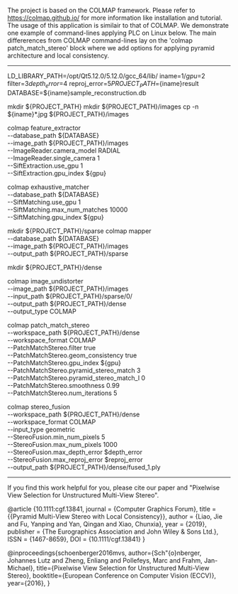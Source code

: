 The project is based on the COLMAP framework. Please refer to https://colmap.github.io/ for more information like installation and tutorial.
The usage of this application is similair to that of COLMAP. We demonstrate one example of command-lines applying PLC on Linux below. The main differerences from COLMAP command-lines lay on the 'colmap patch_match_stereo' block where we add options for applying pyramid architecture and local consistency.

----------------------------------------------------------------------------------------------------------------
LD_LIBRARY_PATH=/opt/Qt5.12.0/5.12.0/gcc_64/lib/
iname=$1/
gpu=$2
filter=$3
depth_error=$4
reproj_error=$5
PROJECT_PATH=${iname}result
DATABASE=${iname}sample_reconstruction.db

mkdir ${PROJECT_PATH}
mkdir ${PROJECT_PATH}/images
cp -n ${iname}*.jpg ${PROJECT_PATH}/images

colmap feature_extractor \
    --database_path ${DATABASE} \
    --image_path ${PROJECT_PATH}/images \
    --ImageReader.camera_model RADIAL \
    --ImageReader.single_camera 1 \
	--SiftExtraction.use_gpu 1 \
	--SiftExtraction.gpu_index ${gpu}
	
colmap exhaustive_matcher \
    --database_path ${DATABASE} \
    --SiftMatching.use_gpu 1 \
    --SiftMatching.max_num_matches 10000 \
    --SiftMatching.gpu_index ${gpu}
    
mkdir ${PROJECT_PATH}/sparse
colmap mapper \
    --database_path ${DATABASE} \
    --image_path ${PROJECT_PATH}/images \
    --output_path ${PROJECT_PATH}/sparse

mkdir ${PROJECT_PATH}/dense

colmap image_undistorter \
    --image_path ${PROJECT_PATH}/images \
    --input_path ${PROJECT_PATH}/sparse/0/ \
    --output_path ${PROJECT_PATH}/dense \
    --output_type COLMAP

colmap patch_match_stereo \
    --workspace_path ${PROJECT_PATH}/dense \
    --workspace_format COLMAP \
    --PatchMatchStereo.filter true \
    --PatchMatchStereo.geom_consistency true \
    --PatchMatchStereo.gpu_index ${gpu} \
    --PatchMatchStereo.pyramid_stereo_match 3 \
    --PatchMatchStereo.pyramid_stereo_match_l 0 \
    --PatchMatchStereo.smoothness 0.99 \
    --PatchMatchStereo.num_iterations 5

colmap stereo_fusion \
    --workspace_path ${PROJECT_PATH}/dense \
    --workspace_format COLMAP \
    --input_type geometric \
    --StereoFusion.min_num_pixels 5 \
    --StereoFusion.max_num_pixels 1000 \
    --StereoFusion.max_depth_error $depth_error \
    --StereoFusion.max_reproj_error $reproj_error \
    --output_path ${PROJECT_PATH}/dense/fused_1.ply
    
---------------------------------------------------------------------------------------------------------------------

If you find this work helpful for you, please cite our paper and "Pixelwise View Selection for Unstructured Multi-View Stereo".

@article {10.1111:cgf.13841,
journal = {Computer Graphics Forum},
title = {{Pyramid Multi-View Stereo with Local Consistency}},
author = {Liao, Jie and Fu, Yanping and Yan, Qingan and Xiao, Chunxia},
year = {2019},
publisher = {The Eurographics Association and John Wiley & Sons Ltd.},
ISSN = {1467-8659},
DOI = {10.1111/cgf.13841}
}

@inproceedings{schoenberger2016mvs,
    author={Sch\"{o}nberger, Johannes Lutz and Zheng, Enliang and Pollefeys, Marc and Frahm, Jan-Michael},
    title={Pixelwise View Selection for Unstructured Multi-View Stereo},
    booktitle={European Conference on Computer Vision (ECCV)},
    year={2016},
}
